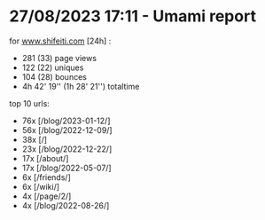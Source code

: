 # 27/08/2023 17:11 - Umami report
for www.shifeiti.com [24h] :

 - 281 (33) page views
 - 122 (22) uniques
 - 104 (28) bounces
 - 4h 42' 19'' (1h 28' 21'') totaltime


top 10 urls:
 - 76x [/blog/2023-01-12/]
 - 56x [/blog/2022-12-09/]
 - 38x [/]
 - 23x [/blog/2022-12-22/]
 - 17x [/about/]
 - 17x [/blog/2022-05-07/]
 - 6x [/friends/]
 - 6x [/wiki/]
 - 4x [/page/2/]
 - 4x [/blog/2022-08-26/]


